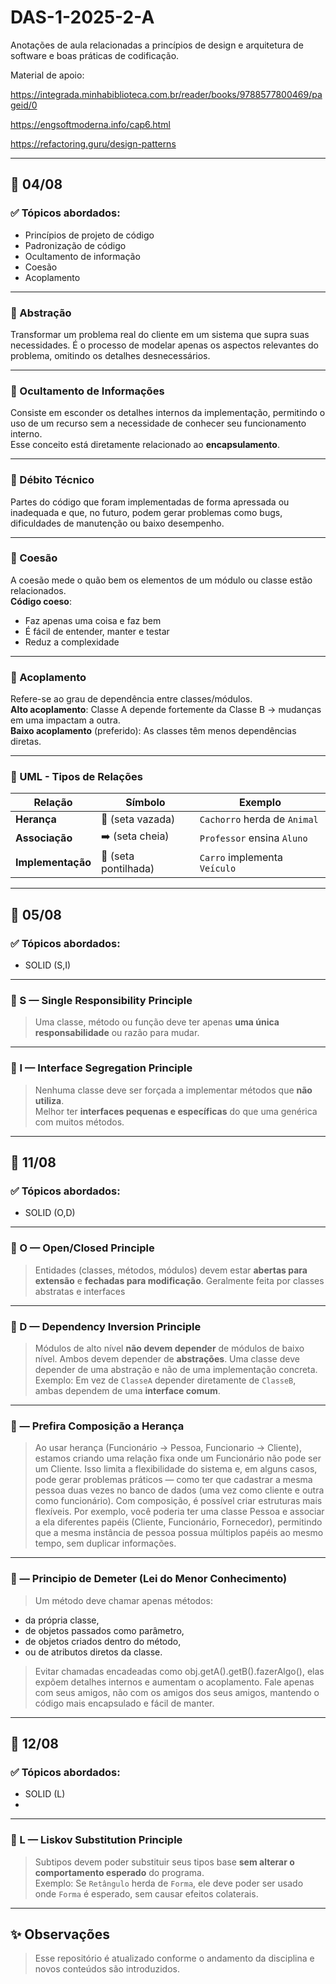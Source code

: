 # DAS-1-2025-2-A

Anotações de aula relacionadas a princípios de design e arquitetura de software e boas práticas de codificação.

Material de apoio:

https://integrada.minhabiblioteca.com.br/reader/books/9788577800469/pageid/0

https://engsoftmoderna.info/cap6.html

https://refactoring.guru/design-patterns

---

## 📅 04/08

### ✅ Tópicos abordados:
- Princípios de projeto de código
- Padronização de código
- Ocultamento de informação
- Coesão
- Acoplamento

-----

### 🔹 Abstração
Transformar um problema real do cliente em um sistema que supra suas necessidades. É o processo de modelar apenas os aspectos relevantes do problema, omitindo os detalhes desnecessários.

---

### 🔹 Ocultamento de Informações
Consiste em esconder os detalhes internos da implementação, permitindo o uso de um recurso sem a necessidade de conhecer seu funcionamento interno.  
Esse conceito está diretamente relacionado ao **encapsulamento**.

---

### 🔹 Débito Técnico
Partes do código que foram implementadas de forma apressada ou inadequada e que, no futuro, podem gerar problemas como bugs, dificuldades de manutenção ou baixo desempenho.

---

### 🔹 Coesão
A coesão mede o quão bem os elementos de um módulo ou classe estão relacionados.  
**Código coeso**:
- Faz apenas uma coisa e faz bem
- É fácil de entender, manter e testar
- Reduz a complexidade

---

### 🔹 Acoplamento
Refere-se ao grau de dependência entre classes/módulos.  
**Alto acoplamento**: Classe A depende fortemente da Classe B → mudanças em uma impactam a outra.  
**Baixo acoplamento** (preferido): As classes têm menos dependências diretas.

---

### 🔹 UML - Tipos de Relações

| Relação        | Símbolo       | Exemplo                             |
|----------------|----------------|-------------------------------------|
| **Herança**    | 🔼 (seta vazada) | `Cachorro` herda de `Animal`        |
| **Associação** | ➡️ (seta cheia) | `Professor` ensina `Aluno`          |
| **Implementação** | 🔁 (seta pontilhada) | `Carro` implementa `Veículo`     |

---

## 📅 05/08

### ✅ Tópicos abordados:
- SOLID (S,I)

---

### 🔹 S — **Single Responsibility Principle**  
> Uma classe, método ou função deve ter apenas **uma única responsabilidade** ou razão para mudar.

---

### 🔹 I — **Interface Segregation Principle**  
> Nenhuma classe deve ser forçada a implementar métodos que **não utiliza**.  
> Melhor ter **interfaces pequenas e específicas** do que uma genérica com muitos métodos.

---

## 📅 11/08

### ✅ Tópicos abordados:
- SOLID (O,D)

---

### 🔹 O — **Open/Closed Principle**  
> Entidades (classes, métodos, módulos) devem estar **abertas para extensão** e **fechadas para modificação**.
> Geralmente feita por classes abstratas e interfaces

---

### 🔹 D — **Dependency Inversion Principle**  
> Módulos de alto nível **não devem depender** de módulos de baixo nível. Ambos devem depender de **abstrações**.
> Uma classe deve depender de uma abstração e não de uma implementação concreta. 
> Exemplo: Em vez de `ClasseA` depender diretamente de `ClasseB`, ambas dependem de uma **interface comum**.

---

### 🔹 — **Prefira Composição a Herança**
> Ao usar herança (Funcionário -> Pessoa, Funcionario -> Cliente), estamos criando uma relação fixa onde um Funcionário não pode ser um Cliente. Isso limita a flexibilidade do sistema e, em alguns casos, pode gerar problemas práticos — como ter que cadastrar a mesma pessoa duas vezes no banco de dados (uma vez como cliente e outra como funcionário). Com composição, é possível criar estruturas mais flexíveis. Por exemplo, você poderia ter uma classe Pessoa e associar a ela diferentes papéis (Cliente, Funcionário, Fornecedor), permitindo que a mesma instância de pessoa possua múltiplos papéis ao mesmo tempo, sem duplicar informações.

---

### 🔹 — **Principio de Demeter (Lei do Menor Conhecimento)**
> Um método deve chamar apenas métodos:
  - da própria classe,
  - de objetos passados como parâmetro,
  - de objetos criados dentro do método,
  - ou de atributos diretos da classe.
> Evitar chamadas encadeadas como obj.getA().getB().fazerAlgo(), elas expõem detalhes internos e aumentam o acoplamento.
> Fale apenas com seus amigos, não com os amigos dos seus amigos, mantendo o código mais encapsulado e fácil de manter.

---

## 📅 12/08

### ✅ Tópicos abordados:
- SOLID (L)
- 

---

### 🔹 L — **Liskov Substitution Principle**  
> Subtipos devem poder substituir seus tipos base **sem alterar o comportamento esperado** do programa.  
> Exemplo: Se `Retângulo` herda de `Forma`, ele deve poder ser usado onde `Forma` é esperado, sem causar efeitos colaterais.

---


## ✨ Observações
> Esse repositório é atualizado conforme o andamento da disciplina e novos conteúdos são introduzidos.
